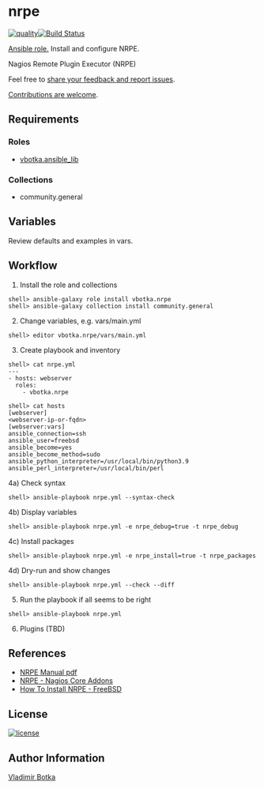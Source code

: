 # nrpe

[![quality](https://img.shields.io/ansible/quality/27910)](https://galaxy.ansible.com/vbotka/nrpe)[![Build Status](https://travis-ci.org/vbotka/ansible-nrpe.svg?branch=master)](https://travis-ci.org/vbotka/ansible-nrpe)

[Ansible role.](https://galaxy.ansible.com/vbotka/nrpe/) Install and configure NRPE.

Nagios Remote Plugin Executor (NRPE)

Feel free to [share your feedback and report issues](https://github.com/vbotka/ansible-nrpe/issues).

[Contributions are welcome](https://github.com/firstcontributions/first-contributions).


## Requirements

### Roles

- [vbotka.ansible_lib](https://galaxy.ansible.com/vbotka/ansible_lib)

### Collections

- community.general


## Variables

Review defaults and examples in vars.


## Workflow

1) Install the role and collections

```
shell> ansible-galaxy role install vbotka.nrpe
shell> ansible-galaxy collection install community.general
```

2) Change variables, e.g. vars/main.yml

```
shell> editor vbotka.nrpe/vars/main.yml
```

3) Create playbook and inventory

```
shell> cat nrpe.yml
---
- hosts: webserver
  roles:
    - vbotka.nrpe
```

```
shell> cat hosts
[webserver]
<webserver-ip-or-fqdn>
[webserver:vars]
ansible_connection=ssh
ansible_user=freebsd
ansible_become=yes
ansible_become_method=sudo
ansible_python_interpreter=/usr/local/bin/python3.9
ansible_perl_interpreter=/usr/local/bin/perl
```

4a) Check syntax

```
shell> ansible-playbook nrpe.yml --syntax-check
```

4b) Display variables

```
shell> ansible-playbook nrpe.yml -e nrpe_debug=true -t nrpe_debug
```

4c) Install packages

```
shell> ansible-playbook nrpe.yml -e nrpe_install=true -t nrpe_packages
```

4d) Dry-run and show changes

```
shell> ansible-playbook nrpe.yml --check --diff
```

5) Run the playbook if all seems to be right

```
shell> ansible-playbook nrpe.yml
```

6) Plugins (TBD)
		

## References

- [NRPE Manual pdf](http://nagios.sourceforge.net/docs/nrpe/NRPE.pdf)
- [NRPE - Nagios Core Addons](https://assets.nagios.com/downloads/nagioscore/docs/nagioscore/4/en/addons.html#nrpe)
- [How To Install NRPE - FreeBSD](https://support.nagios.com/kb/article.php?id=515#FreeBSD)


## License

[![license](https://img.shields.io/badge/license-BSD-red.svg)](https://www.freebsd.org/doc/en/articles/bsdl-gpl/article.html)


## Author Information

[Vladimir Botka](https://botka.info)
